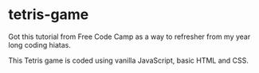 # tetris-game


Got this tutorial from Free Code Camp as a way to refresher from my year long coding hiatas.

This Tetris game is coded using vanilla JavaScript, basic HTML and CSS.
